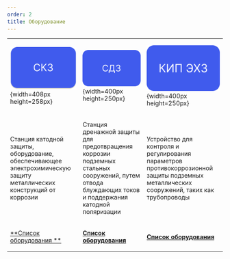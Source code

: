 ```yaml
---
order: 2
title: Оборудование
---
```


<table header="row">
<tr>
<td>

![](./oborudovanie.png){width=408px height=258px}

</td>
<td>

![](./oborudovanie-3.png){width=400px height=250px}

</td>
<td>

![](./oborudovanie-2.png){width=400px height=250px}

</td>
</tr>
<tr>
<td>

Станция катодной защиты, оборудование, обеспечивающее электрохимическую защиту металлических конструкций от коррозии

</td>
<td>

Станция дренажной защиты для предотвращения коррозии подземных стальных сооружений, путем отвода блуждающих токов и поддержания катодной поляризации

</td>
<td>

Устройство для контроля и регулирования параметров противокоррозионной защиты подземных металлических сооружений, таких как трубопроводы

</td>
</tr>
<tr>
<td>

[**Список оборудования **](./skz/_index)

</td>
<td>

[**Список оборудования**](./sdz)

</td>
<td>

[**Список оборудования**](./asm-ekhz)

</td>
</tr>
</table>


